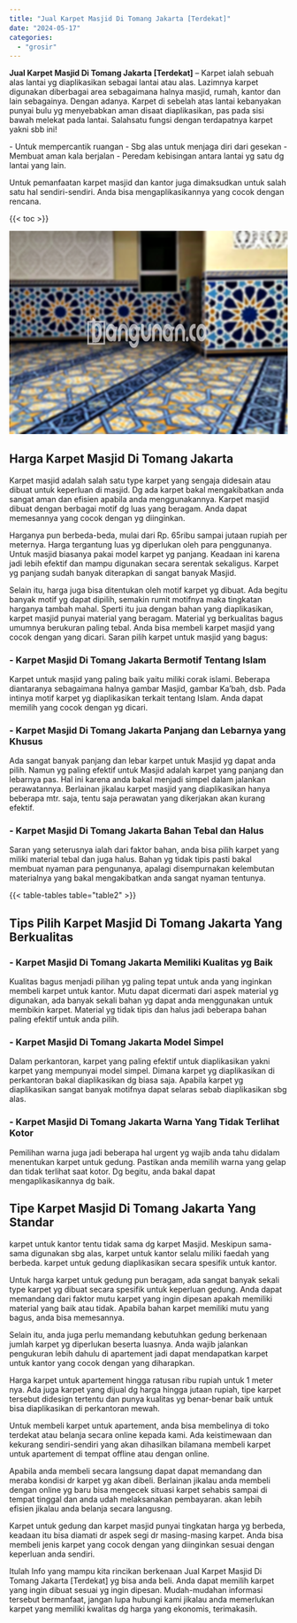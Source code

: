 ```yaml
---
title: "Jual Karpet Masjid Di Tomang Jakarta [Terdekat]"
date: "2024-05-17"
categories: 
  - "grosir"
---
```


**Jual Karpet Masjid Di Tomang Jakarta \[Terdekat\]** – Karpet ialah sebuah alas lantai yg diaplikasikan sebagai lantai atau alas. Lazimnya karpet digunakan diberbagai area sebagaimana halnya masjid, rumah, kantor dan lain sebagainya. Dengan adanya. Karpet di sebelah atas lantai kebanyakan punyai bulu yg menyebabkan aman disaat diaplikasikan, pas pada sisi bawah melekat pada lantai. Salahsatu fungsi dengan terdapatnya karpet yakni sbb ini!

\- Untuk mempercantik ruangan - Sbg alas untuk menjaga diri dari gesekan - Membuat aman kala berjalan - Peredam kebisingan antara lantai yg satu dg lantai yang lain.

Untuk pemanfaatan karpet masjid dan kantor juga dimaksudkan untuk salah satu hal sendiri-sendiri. Anda bisa mengaplikasikannya yang cocok dengan rencana.

{{< toc >}}

![Jual Karpet Masjid Di Tomang Jakarta [Terdekat]](/images/grosir-karpet-murah-44.png)

## Harga Karpet Masjid Di Tomang Jakarta

Karpet masjid adalah salah satu type karpet yang sengaja didesain atau dibuat untuk keperluan di masjid. Dg ada karpet bakal mengakibatkan anda sangat aman dan efisien apabila anda menggunakannya. Karpet masjid dibuat dengan berbagai motif dg luas yang beragam. Anda dapat memesannya yang cocok dengan yg diinginkan.

Harganya pun berbeda-beda, mulai dari Rp. 65ribu sampai jutaan rupiah per meternya. Harga tergantung luas yg diperlukan oleh para penggunanya. Untuk masjid biasanya pakai model karpet yg panjang. Keadaan ini karena jadi lebih efektif dan mampu digunakan secara serentak sekaligus. Karpet yg panjang sudah banyak diterapkan di sangat banyak Masjid.

Selain itu, harga juga bisa ditentukan oleh motif karpet yg dibuat. Ada begitu banyak motif yg dapat dipilih, semakin rumit motifnya maka tingkatan harganya tambah mahal. Sperti itu jua dengan bahan yang diaplikasikan, karpet masjid punyai material yang beragam. Material yg berkualitas bagus umumnya berukuran paling tebal. Anda bisa membeli karpet masjid yang cocok dengan yang dicari. Saran pilih karpet untuk masjid yang bagus:

### \- Karpet Masjid Di Tomang Jakarta Bermotif Tentang Islam

Karpet untuk masjid yang paling baik yaitu miliki corak islami. Beberapa diantaranya sebagaimana halnya gambar Masjid, gambar Ka’bah, dsb. Pada intinya motif karpet yg diaplikasikan terkait tentang Islam. Anda dapat memilih yang cocok dengan yg dicari.

### \- Karpet Masjid Di Tomang Jakarta Panjang dan Lebarnya yang Khusus

Ada sangat banyak panjang dan lebar karpet untuk Masjid yg dapat anda pilih. Namun yg paling efektif untuk Masjid adalah karpet yang panjang dan lebarnya pas. Hal ini karena anda bakal menjadi simpel dalam jalankan perawatannya. Berlainan jikalau karpet masjid yang diaplikasikan hanya beberapa mtr. saja, tentu saja perawatan yang dikerjakan akan kurang efektif.

### \- Karpet Masjid Di Tomang Jakarta Bahan Tebal dan Halus

Saran yang seterusnya ialah dari faktor bahan, anda bisa pilih karpet yang miliki material tebal dan juga halus. Bahan yg tidak tipis pasti bakal membuat nyaman para pengunanya, apalagi disempurnakan kelembutan materialnya yang bakal mengakibatkan anda sangat nyaman tentunya.

{{< table-tables table="table2" >}}

## Tips Pilih Karpet Masjid Di Tomang Jakarta Yang Berkualitas

### \- Karpet Masjid Di Tomang Jakarta Memiliki Kualitas yg Baik

Kualitas bagus menjadi pilihan yg paling tepat untuk anda yang inginkan membeli karpet untuk kantor. Mutu dapat dicermati dari aspek material yg digunakan, ada banyak sekali bahan yg dapat anda menggunakan untuk membikin karpet. Material yg tidak tipis dan halus jadi beberapa bahan paling efektif untuk anda pilih.

### \- Karpet Masjid Di Tomang Jakarta Model Simpel

Dalam perkantoran, karpet yang paling efektif untuk diaplikasikan yakni karpet yang mempunyai model simpel. Dimana karpet yg diaplikasikan di perkantoran bakal diaplikasikan dg biasa saja. Apabila karpet yg diaplikasikan sangat banyak motifnya dapat selaras sebab diaplikasikan sbg alas.

### \- Karpet Masjid Di Tomang Jakarta Warna Yang Tidak Terlihat Kotor

Pemilihan warna juga jadi beberapa hal urgent yg wajib anda tahu didalam menentukan karpet untuk gedung. Pastikan anda memilih warna yang gelap dan tidak terlihat saat kotor. Dg begitu, anda bakal dapat mengaplikasikannya dg baik.

## Tipe Karpet Masjid Di Tomang Jakarta Yang Standar

karpet untuk kantor tentu tidak sama dg karpet Masjid. Meskipun sama-sama digunakan sbg alas, karpet untuk kantor selalu miliki faedah yang berbeda. karpet untuk gedung diaplikasikan secara spesifik untuk kantor.

Untuk harga karpet untuk gedung pun beragam, ada sangat banyak sekali type karpet yg dibuat secara spesifik untuk keperluan gedung. Anda dapat memandang dari faktor mutu karpet yang ingin dipesan apakah memiliki material yang baik atau tidak. Apabila bahan karpet memiliki mutu yang bagus, anda bisa memesannya.

Selain itu, anda juga perlu memandang kebutuhkan gedung berkenaan jumlah karpet yg diperlukan beserta luasnya. Anda wajib jalankan pengukuran lebih dahulu di apartement jadi dapat mendapatkan karpet untuk kantor yang cocok dengan yang diharapkan.

Harga karpet untuk apartement hingga ratusan ribu rupiah untuk 1 meter nya. Ada juga karpet yang dijual dg harga hingga jutaan rupiah, tipe karpet tersebut didesign tertentu dan punya kualitas yg benar-benar baik untuk bisa diaplikasikan di perkantoran mewah.

Untuk membeli karpet untuk apartement, anda bisa membelinya di toko terdekat atau belanja secara online kepada kami. Ada keistimewaan dan kekurang sendiri-sendiri yang akan dihasilkan bilamana membeli karpet untuk apartement di tempat offline atau dengan online.

Apabila anda membeli secara langsung dapat dapat memandang dan meraba kondisi dr karpet yg akan dibeli. Berlainan jikalau anda membeli dengan online yg baru bisa mengecek situasi karpet sehabis sampai di tempat tinggal dan anda udah melaksanakan pembayaran. akan lebih efisien jikalau anda belanja secara langusng.

Karpet untuk gedung dan karpet masjid punyai tingkatan harga yg berbeda, keadaan itu bisa diamati dr aspek segi dr masing-masing karpet. Anda bisa membeli jenis karpet yang cocok dengan yang diinginkan sesuai dengan keperluan anda sendiri.

Itulah Info yang mampu kita rincikan berkenaan Jual Karpet Masjid Di Tomang Jakarta \[Terdekat\] yg bisa anda beli. Anda dapat memilih karpet yang ingin dibuat sesuai yg ingin dipesan. Mudah-mudahan informasi tersebut bermanfaat, jangan lupa hubungi kami jikalau anda memerlukan karpet yang memiliki kwalitas dg harga yang ekonomis, terimakasih.
